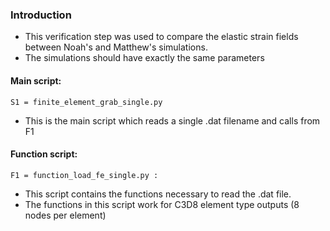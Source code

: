 ### Introduction

* This verification step was used to compare the elastic strain fields between Noah's and Matthew's simulations.
* The simulations should have exactly the same parameters

#### Main script:

	S1 = finite_element_grab_single.py


* This is the main script which reads a single .dat filename and calls from F1

#### Function script:

	F1 = function_load_fe_single.py :

* This script contains the functions necessary to read the .dat file.
* The functions in this script work for C3D8 element type outputs (8 nodes per element)
 